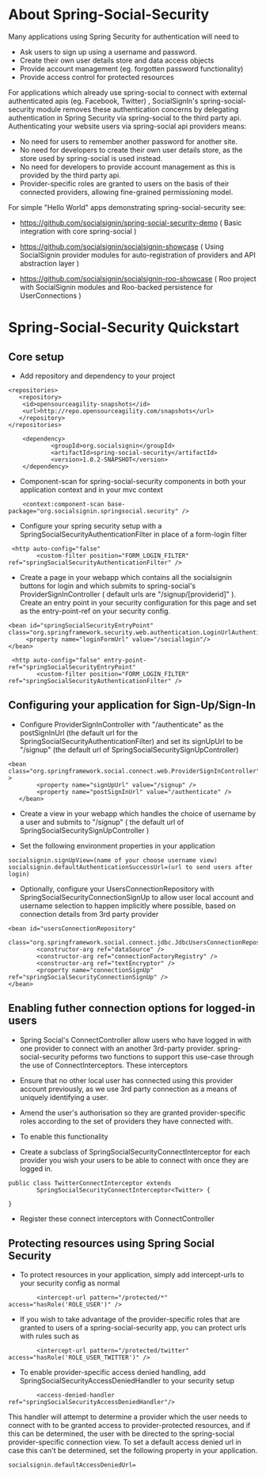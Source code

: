 About Spring-Social-Security
============================

Many applications using Spring Security for authentication will need to

* Ask users to sign up using a username and password.
* Create their own user details store and data access objects
* Provide account management (eg. forgotten password functionality)
* Provide access control for protected resources

For applications which already use spring-social to connect with external authenticated apis (eg. Facebook, Twitter)
, SocialSignIn's spring-social-security module removes these authentication concerns by delegating authentication
in Spring Security via spring-social to the third party api. Authenticating your website users via spring-social api
providers means:

* No need for users to remember another password for another site.
* No need for developers to create their own user details store, as the store used by spring-social is used instead.
* No need for developers to provide account management as this is provided by the third party api.
* Provider-specific roles are granted to users on the basis of their connected providers, allowing fine-grained
permissioning model.

For simple "Hello World" apps demonstrating spring-social-security see:

* https://github.com/socialsignin/spring-social-security-demo  ( Basic integration with core spring-social )

* https://github.com/socialsignin/socialsignin-showcase ( Using SocialSignin provider modules for auto-registration of providers and API abstraction layer )

* https://github.com/socialsignin/socialsignin-roo-showcase ( Roo project with SocialSignin modules and Roo-backed persistence for UserConnections )

Spring-Social-Security Quickstart
=================================

Core setup
----------

- Add repository and dependency to your project

```
<repositories>
   <repository>
	<id>opensourceagility-snapshots</id>
	<url>http://repo.opensourceagility.com/snapshots</url>
   </repository>
</repositories>
```
```
  	<dependency>
			<groupId>org.socialsignin</groupId>
			<artifactId>spring-social-security</artifactId>
			<version>1.0.2-SNAPSHOT</version>
	</dependency>
```
- Component-scan for spring-social-security components in both your application context and in your mvc context

```
	<context:component-scan base-package="org.socialsignin.springsocial.security" />
```
- Configure your spring security setup with a SpringSocialSecurityAuthenticationFilter in place of a form-login filter

```
 <http auto-config="false" 
    	<custom-filter position="FORM_LOGIN_FILTER" ref="springSocialSecurityAuthenticationFilter" />
```
- Create a page in your webapp which contains all the socialsignin buttons for login and which submits to spring-social's 
  ProviderSignInController ( default urls are "/signup/[providerid]" ).  Create an entry point in your security configuration
  for this page and set as the entry-point-ref on your security config.
```
<bean id="springSocialSecurityEntryPoint" 
class="org.springframework.security.web.authentication.LoginUrlAuthenticationEntryPoint">
     <property name="loginFormUrl" value="/sociallogin"/>
</bean>
```

```
 <http auto-config="false" entry-point-ref="springSocialSecurityEntryPoint" 
    	<custom-filter position="FORM_LOGIN_FILTER" ref="springSocialSecurityAuthenticationFilter" />
```

Configuring your application for Sign-Up/Sign-In
------------------------------------------------

- Configure ProviderSignInController with "/authenticate" as the postSignInUrl (the default url for the SpringSocialSecurityAuthenticationFilter)
and set its signUpUrl to be "/signup" (the default url of SpringSocialSecuritySignUpController)

```
<bean class="org.springframework.social.connect.web.ProviderSignInController" >
    	<property name="signUpUrl" value="/signup" />
        <property name="postSignInUrl" value="/authenticate" />
   </bean>
```
- Create a view in your webapp which handles the choice of username by a user and submits to "/signup" 
  ( the default url of SpringSocialSecuritySignUpController )

- Set the following environment properties in your application

```
socialsignin.signUpView=(name of your choose username view)
socialsignin.defaultAuthenticationSuccessUrl=(url to send users after login)
```

- Optionally, configure your UsersConnectionRepository with SpringSocialSecurityConnectionSignUp to allow user local account
   and username selection to happen implicitly where possible, based on connection details from 3rd party provider

```
<bean id="usersConnectionRepository"
		class="org.springframework.social.connect.jdbc.JdbcUsersConnectionRepository">
		<constructor-arg ref="dataSource" />
		<constructor-arg ref="connectionFactoryRegistry" />
		<constructor-arg ref="textEncryptor" />
		<property name="connectionSignUp" ref="springSocialSecurityConnectionSignUp" /> 
</bean>
```
  
Enabling futher connection options for logged-in users
------------------------------------------------------

- Spring Social's ConnectController allow users who have logged in with one provider to connect with an
another 3rd-party provider. spring-social-security peforms two functions to support this use-case
through the use of ConnectInterceptors.  These interceptors

* Ensure that no other local user has connected using this provider account previously, as we use 3rd party
connection as a means of uniquely identifying a user.

* Amend the user's authorisation so they are granted provider-specific roles according to the set of providers
they have connected with.

- To enable this functionality

* Create a subclass of SpringSocialSecurityConnectInterceptor for each provider you wish your users to be able to connect with
once they are logged in.

```
public class TwitterConnectInterceptor extends
		SpringSocialSecurityConnectInterceptor<Twitter> {

}
```

- Register these connect interceptors with ConnectController

Protecting resources using Spring Social Security
-------------------------------------------------

- To protect resources in your application, simply add intercept-urls to your security config as normal

```
		<intercept-url pattern="/protected/*" access="hasRole('ROLE_USER')" />
```

- If you wish to take advantage of the provider-specific roles that are granted to users of a spring-social-security app,
you can protect urls with rules such as 

```
		<intercept-url pattern="/protected/twitter" access="hasRole('ROLE_USER_TWITTER')" />
```

- To enable provider-specific access denied handling, add SpringSocialSecurityAccessDeniedHandler to your security setup

```
        <access-denied-handler ref="springSocialSecurityAccessDeniedHandler"/>
```
This handler will attempt to determine a provider which the user needs to connect with to be granted
access to provider-protected resources, and if this can be determined, the user with be directed to
the spring-social provider-specific connection view.  To set a default access denied url in case this can't be 
determined, set the following property in your application.

```
socialsignin.defaultAccessDeniedUrl=
```